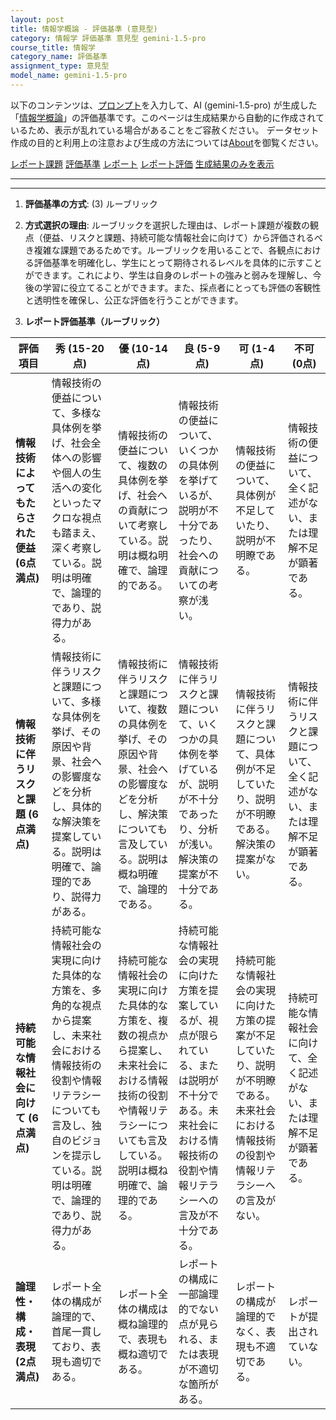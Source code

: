 ```yaml
---
layout: post
title: 情報学概論 - 評価基準 (意見型)
category: 情報学 評価基準 意見型 gemini-1.5-pro
course_title: 情報学
category_name: 評価基準
assignment_type: 意見型
model_name: gemini-1.5-pro
---
```


以下のコンテンツは、[プロンプト](http://127.0.0.1:8000/generated/情報学/gemini-1.5-pro/prompt_評価基準-意見型.md)を入力して、AI (gemini-1.5-pro) が生成した「[情報学概論](/contents/情報学/)」の評価基準です。このページは生成結果から自動的に作成されているため、表示が乱れている場合があることをご容赦ください。
データセット作成の目的と利用上の注意および生成の方法については[About](/About)を御覧ください。

[レポート課題](../レポート課題-意見型)
[評価基準](../評価基準-意見型)
[レポート](../レポート-意見型)
[レポート評価](../レポート評価-意見型)
[生成結果のみを表示](http://127.0.0.1:8000/generated/情報学/gemini-1.5-pro/評価基準-意見型.md)
  

***
***
  
1. **評価基準の方式**: (3) ルーブリック

2. **方式選択の理由**: ルーブリックを選択した理由は、レポート課題が複数の観点（便益、リスクと課題、持続可能な情報社会に向けて）から評価されるべき複雑な課題であるためです。ルーブリックを用いることで、各観点における評価基準を明確化し、学生にとって期待されるレベルを具体的に示すことができます。これにより、学生は自身のレポートの強みと弱みを理解し、今後の学習に役立てることができます。また、採点者にとっても評価の客観性と透明性を確保し、公正な評価を行うことができます。

3. **レポート評価基準（ルーブリック）**

| 評価項目 | 秀 (15-20点) | 優 (10-14点) | 良 (5-9点) | 可 (1-4点) | 不可 (0点) |
|---|---|---|---|---|---|
| **情報技術によってもたらされた便益 (6点満点)** | 情報技術の便益について、多様な具体例を挙げ、社会全体への影響や個人の生活への変化といったマクロな視点も踏まえ、深く考察している。説明は明確で、論理的であり、説得力がある。 | 情報技術の便益について、複数の具体例を挙げ、社会への貢献について考察している。説明は概ね明確で、論理的である。 | 情報技術の便益について、いくつかの具体例を挙げているが、説明が不十分であったり、社会への貢献についての考察が浅い。 | 情報技術の便益について、具体例が不足していたり、説明が不明瞭である。 | 情報技術の便益について、全く記述がない、または理解不足が顕著である。 |
| **情報技術に伴うリスクと課題 (6点満点)** | 情報技術に伴うリスクと課題について、多様な具体例を挙げ、その原因や背景、社会への影響度などを分析し、具体的な解決策を提案している。説明は明確で、論理的であり、説得力がある。 | 情報技術に伴うリスクと課題について、複数の具体例を挙げ、その原因や背景、社会への影響度などを分析し、解決策についても言及している。説明は概ね明確で、論理的である。 | 情報技術に伴うリスクと課題について、いくつかの具体例を挙げているが、説明が不十分であったり、分析が浅い。解決策の提案が不十分である。 | 情報技術に伴うリスクと課題について、具体例が不足していたり、説明が不明瞭である。解決策の提案がない。 | 情報技術に伴うリスクと課題について、全く記述がない、または理解不足が顕著である。 |
| **持続可能な情報社会に向けて (6点満点)** | 持続可能な情報社会の実現に向けた具体的な方策を、多角的な視点から提案し、未来社会における情報技術の役割や情報リテラシーについても言及し、独自のビジョンを提示している。説明は明確で、論理的であり、説得力がある。 | 持続可能な情報社会の実現に向けた具体的な方策を、複数の視点から提案し、未来社会における情報技術の役割や情報リテラシーについても言及している。説明は概ね明確で、論理的である。 | 持続可能な情報社会の実現に向けた方策を提案しているが、視点が限られている、または説明が不十分である。未来社会における情報技術の役割や情報リテラシーへの言及が不十分である。 | 持続可能な情報社会の実現に向けた方策の提案が不足していたり、説明が不明瞭である。未来社会における情報技術の役割や情報リテラシーへの言及がない。 | 持続可能な情報社会に向けて、全く記述がない、または理解不足が顕著である。 |
| **論理性・構成・表現 (2点満点)** | レポート全体の構成が論理的で、首尾一貫しており、表現も適切である。 | レポート全体の構成は概ね論理的で、表現も概ね適切である。 | レポートの構成に一部論理的でない点が見られる、または表現が不適切な箇所がある。 | レポートの構成が論理的でなく、表現も不適切である。 | レポートが提出されていない。 |
